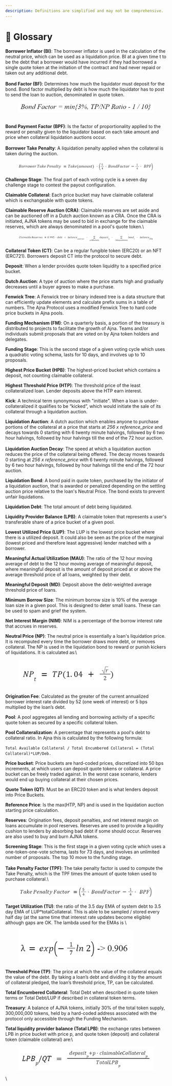 ```yaml
---
description: Definitions are simplified and may not be comprehensive.
---
```


# 📖 Glossary

**Borrower Inflator (BI)**:  The borrower inflator is used in the calculation of the neutral price, which can be used as a liquidation price. BI at a given time t to be the debt that a borrower would have incurred if they had borrowed a single quote token at the initiation of the contract and had never repaid or taken out any additional debt.\
\
**Bond Factor (BF)**: Determines how much the liquidator must deposit for the bond. Bond factor multiplied by debt is how much the liquidator has to post to send the loan to auction, denominated in quote token.

<figure><img src="../.gitbook/assets/image (8).png" alt=""><figcaption></figcaption></figure>

\
**Bond Payment Factor (BPF)**: Is the factor of proportionality applied to the reward or penalty given to the liquidator based on each take amount and price when collateral liquidation auctions occur.\
\
**Borrower Take Penalty**: A liquidation penalty applied when the collateral is taken during the auction.

<figure><img src="../.gitbook/assets/image (6).png" alt=""><figcaption></figcaption></figure>

**Challenge Stage**: The final part of each voting cycle is a seven day challenge stage to contest the payout configuration.

**Claimable Collateral**: Each price bucket may have claimable collateral which is exchangeable with quote tokens.

**Claimable Reserve Auction (CRA)**: Claimable reserves are set aside and can be auctioned off in a Dutch auction known as a CRA. Once the CRA is initiated, AJNA tokens may be used to bid in exchange for the claimable reserves, which are always denominated in a pool's quote token.\


<figure><img src="../.gitbook/assets/image (4).png" alt=""><figcaption></figcaption></figure>

**Collateral Token (CT)**: Can be a regular fungible token (ERC20) or an NFT (ERC721). Borrowers deposit CT into the protocol to secure debt.

**Deposit**: When a lender provides quote token liquidity to a specified price bucket.

**Dutch Auction**: A type of auction where the price starts high and gradually decreases until a buyer agrees to make a purchase.

**Fenwick Tree**: A Fenwick tree or binary indexed tree is a data structure that can efficiently update elements and calculate prefix sums in a table of numbers. The Ajna Protocol uses a modified Fenwick Tree to hard code price buckets in Ajna pools.

**Funding Mechanism (FM)**: On a quarterly basis, a portion of the treasury is distributed to projects to facilitate the growth of Ajna. Teams and/or individuals submit proposals that are voted on by Ajna token holders and delegates.

**Funding Stage**: This is the second stage of a given voting cycle which uses a quadratic voting schema, lasts for 10 days, and involves up to 10 proposals.

**Highest Price Bucket (HPB)**: The highest-priced bucket which contains a deposit, not counting claimable collateral.

**Highest Threshold Price (HTP)**: The threshold price of the least collateralized loan. Lender deposits above the HTP earn interest.

**Kick**: A technical term synonymous with "initiate". When a loan is under-collateralized it qualifies to be “kicked”, which would initiate the sale of its collateral through a liquidation auction.

**Liquidation Auction**: A dutch auction which enables anyone to purchase portions of the collateral at a price that starts at _256 x reference\_price_ and decays towards 0 starting with 6 twenty minute halvings, followed by 6 two hour halvings, followed by hour halvings till the end of the 72 hour auction.\
\
**Liquidation Auction Decay**: The speed at which a liquidation auction reduces the price of the collateral being offered. The decay moves towards 0 starting at _256 x reference\_price_ with 6 twenty minute halvings, followed by 6 two hour halvings, followed by hour halvings till the end of the 72 hour auction.

**Liquidation Bond**: A bond paid in quote token, purchased by the initiator of a liquidation auction, that is awarded or penalized depending on the settling auction price relative to the loan's Neutral Price. The bond exists to prevent unfair liquidations.

**Liquidation Debt**: The total amount of debt being liquidated.

**Liquidity Provider Balance (LPB)**: A claimable token that represents a user's transferable share of a price bucket of a given pool.

**Lowest Utilized Price (LUP)**: The LUP is the lowest price bucket where there is a utilized deposit. It could also be seen as the price of the marginal (lowest priced and therefore least aggressive) lender matched with a borrower.

**Meaningful Actual Utilization (MAU)**: The ratio of the 12 hour moving average of debt to the 12 hour moving average of meaningful deposit, where meaningful deposit is the amount of deposit priced at or above the average threshold price of all loans, weighted by their debt.

**Meaningful Deposit (MD)**: Deposit above the debt-weighted average threshold price of loans.

**Minimum Borrow Size**: The minimum borrow size is 10% of the average loan size in a given pool. This is designed to deter small loans. These can be used to spam and grief the system.

**Net Interest Margin (NIM)**: NIM is a percentage of the borrow interest rate that accrues in reserves.

**Neutral Price (NP)**: The neutral price is essentially a loan's liquidation price. It is recomputed every time the borrower draws more debt, or removes collateral. The NP is used in the liquidation bond to reward or punish kickers of liquidations. It is calculated as:\


<figure><img src="../.gitbook/assets/image.png" alt=""><figcaption></figcaption></figure>

**Origination Fee**: Calculated as the greater of the current annualized borrower interest rate divided by 52 (one week of interest) or 5 bps multiplied by the loan’s debt.

**Pool**: A pool aggregates all lending and borrowing activity of a specific quote token as secured by a specific collateral token.

**Pool Collateralization**: A percentage that represents a pool's debt to collateral ratio. In Ajna this is calculated by the following formula:&#x20;

`Total Available Collateral / Total Encumbered Collateral = (Total Collateral)*LUP/Deb.`

**Price bucket**: Price buckets are hard-coded prices, discretized into 50 bps increments, at which users can deposit quote tokens or collateral. A price bucket can be freely traded against. In the worst case scenario, lenders would end up buying collateral at their chosen prices.

**Quote Token (QT)**: Must be an ERC20 token and is what lenders deposit into Price Buckets.

**Reference Price**: Is the max(HTP, NP) and is used in the liquidation auction starting price calculation.

**Reserves**: Origination fees, deposit penalties, and net interest margin on loans accumulate in pool reserves. Reserves are used to provide a liquidity cushion to lenders by absorbing bad debt if some should occur. Reserves are also used to buy and burn AJNA tokens.

**Screening Stage**: This is the first stage in a given voting cycle which uses a one-token-one-vote schema, lasts for 73 days, and involves an unlimited number of proposals. The top 10 move to the funding stage.\
\
**Take Penalty Factor (TPF)**: The take penalty factor is used to compute the Take Penalty, which is the TPF times the amount of quote token used to purchase collateral.\


<figure><img src="../.gitbook/assets/image (7).png" alt=""><figcaption></figcaption></figure>

**Target Utilization (TU)**: the ratio of the 3.5 day EMA of system debt to 3.5 day EMA of LUP\*totalCollateral. This is able to be sampled / stored every half day (at the same time that interest rate updates become eligible) although gaps are OK. The lambda used for the EMAs is \


<figure><img src="../.gitbook/assets/image (1).png" alt=""><figcaption></figcaption></figure>

**Threshold Price (TP)**: The price at which the value of the collateral equals the value of the debt. By taking a loan’s debt and dividing it by the amount of collateral pledged, the loan’s threshold price, TP, can be calculated.

**Total Encumbered Collateral**: Total Debt when described in quote token terms or Total Debt/LUP if described in collateral token terms.

**Treasury**: A balance of AJNA tokens, initially 30% of the total token supply, 300,000,000 tokens, held by a hard-coded address associated with the protocol only accessible through the Funding Mechanism.

**Total liquidity provider balance (Total LPB)**: the exchange rates between LPB in price bucket with price p, and quote token (deposit) and collateral token (claimable collateral) are:\


<figure><img src="../.gitbook/assets/image (3).png" alt=""><figcaption></figcaption></figure>

\




